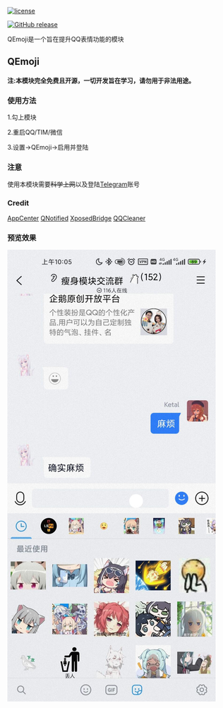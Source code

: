 [![license](https://img.shields.io/github/license/ketal178/QEmoji.svg)](https://opensource.org/licenses/MIT)

[![GitHub release](https://img.shields.io/github/release/ketal178/QEmoji.svg)](https://github.com/ketal178/QEmoji/releases/latest)

QEmoji是一个旨在提升QQ表情功能的模块



## QEmoji

#### 注:本模块完全免费且开源，一切开发旨在学习，请勿用于非法用途。



### 使用方法

1.勾上模块

2.重启QQ/TIM/微信

3.设置->QEmoji->启用并登陆



### 注意

使用本模块需要~~科学上网~~以及登陆[Telegram](https://telegram.org/)账号



### Credit

[AppCenter](https://github.com/microsoft/appcenter-sdk-android)
[QNotified](https://github.com/ferredoxin/QNotified/tree/master)
[XposedBridge](https://github.com/rovo89/XposedBridge)
[QQCleaner](https://github.com/KyuubiRan/QQCleaner)



### 预览效果

![pic](img/preview.jpg)
